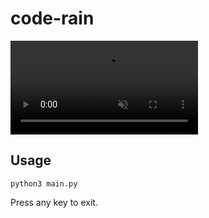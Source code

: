 # code-rain

<div>
<video loop controls playsinline muted autoplay
    <source src="https://github.com/matiaslindgren/code-rain/raw/main/rain.webm" type="video/webm">
</video>
</div>

## Usage

```
python3 main.py
```
Press any key to exit.
